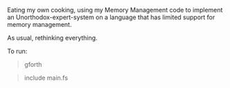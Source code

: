 Eating my own cooking, using my Memory Management code to implement an Unorthodox-expert-system on a language that has limited support for memory management.

As usual, rethinking everything.

To run:

> gforth

> include main.fs


